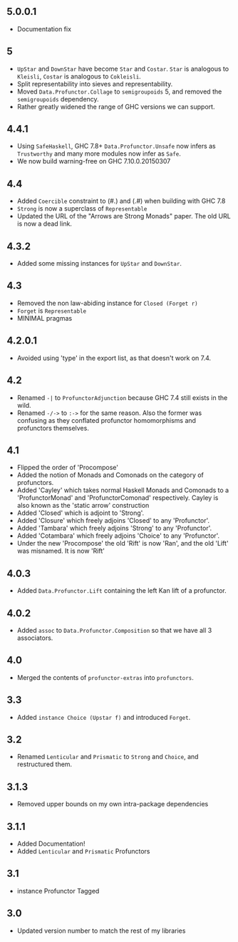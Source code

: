 5.0.0.1
-------
* Documentation fix

5
-
* `UpStar` and `DownStar` have become `Star` and `Costar`. `Star` is analogous to `Kleisli`, `Costar` is analogous to `Cokleisli`.
* Split representability into sieves and representability.
* Moved `Data.Profunctor.Collage` to `semigroupoids` 5, and removed the `semigroupoids` dependency. 
* Rather greatly widened the range of GHC versions we can support.

4.4.1
-------
* Using `SafeHaskell`, GHC 7.8+ `Data.Profunctor.Unsafe` now infers as `Trustworthy` and
  many more modules now infer as `Safe`.
* We now build warning-free on GHC 7.10.0.20150307

4.4
-----
* Added `Coercible` constraint to (#.) and (.#) when building with GHC 7.8
* `Strong` is now a superclass of `Representable`
* Updated the URL of the "Arrows are Strong Monads" paper. The old URL is now a dead link.

4.3.2
-----
* Added some missing instances for `UpStar` and `DownStar`.

4.3
---
* Removed the non law-abiding instance for `Closed (Forget r)`
* `Forget` is `Representable`
* MINIMAL pragmas

4.2.0.1
-------
* Avoided using 'type' in the export list, as that doesn't work on 7.4.

4.2
---
* Renamed `-|` to `ProfunctorAdjunction` because GHC 7.4 still exists in the wild.
* Renamed `-/->` to `:->` for the same reason. Also the former was confusing as they conflated profunctor homomorphisms and profunctors themselves.

4.1
---
* Flipped the order of 'Procompose'
* Added the notion of Monads and Comonads on the category of profunctors.
* Added 'Cayley' which takes normal Haskell Monads and Comonads to a 'ProfunctorMonad' and 'ProfunctorComonad' respectively. Cayley is also known as the 'static arrow' construction
* Added 'Closed' which is adjoint to 'Strong'.
* Added 'Closure' which freely adjoins 'Closed' to any 'Profunctor'.
* Added 'Tambara' which freely adjoins 'Strong' to any 'Profunctor'.
* Added 'Cotambara' which freely adjoins 'Choice' to any 'Profunctor'.
* Under the new 'Procompose' the old 'Rift' is now 'Ran', and the old 'Lift' was misnamed. It is now 'Rift'

4.0.3
-----
* Added `Data.Profunctor.Lift` containing the left Kan lift of a profunctor.

4.0.2
-----
* Added `assoc` to `Data.Profunctor.Composition` so that we have all 3 associators.

4.0
---
* Merged the contents of `profunctor-extras` into `profunctors`.

3.3
---
* Added `instance Choice (Upstar f)` and introduced `Forget`.

3.2
---
* Renamed `Lenticular` and `Prismatic` to `Strong` and `Choice`, and restructured them.

3.1.3
-----
* Removed upper bounds on my own intra-package dependencies

3.1.1
-----
* Added Documentation!
* Added `Lenticular` and `Prismatic` Profunctors

3.1
---
* instance Profunctor Tagged

3.0
---
* Updated version number to match the rest of my libraries
